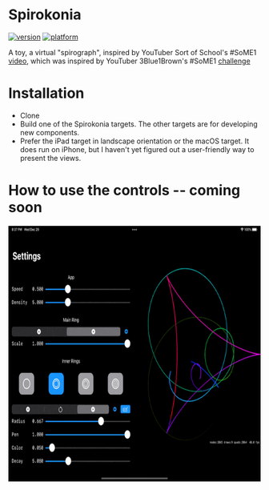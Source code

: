 # Spirokonia

[![version](https://img.shields.io/badge/version-v0.2-blue?style=plastic)](https://www.github.com/SaganRitual/Spirokonia)
[![platform](https://img.shields.io/badge/platform-ios%20%7C%20macos-lightgrey?style=plastic)](https://www.github.com/SaganRitual/Spirokonia)

A toy, a virtual "spirograph", inspired by YouTuber Sort of School's #SoME1 [video](https://youtu.be/n-e9C8g5x68), which was inspired by YouTuber 3Blue1Brown's #SoME1 [challenge](https://youtu.be/ojjzXyQCzso)

# Installation

* Clone
* Build one of the Spirokonia targets. The other targets are for developing new components.
* Prefer the iPad target in landscape orientation or the macOS target. It does run on iPhone, but I haven't yet figured out a user-friendly way to present the views.

# How to use the controls -- coming soon

<img src="Screenshot.v0.2.gif" height=512 />
